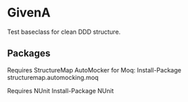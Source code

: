 # GivenA
Test baseclass for clean DDD structure.

## Packages

Requires StructureMap AutoMocker for Moq:
Install-Package structuremap.automocking.moq

Requires NUnit
Install-Package NUnit